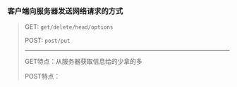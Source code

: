 ### 客户端向服务器发送网络请求的方式

> GET: `get/delete/head/options`
>
> POST: `post/put`
>
> ----
>
> GET特点：从服务器获取信息给的少拿的多
>
> POST特点：